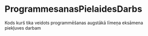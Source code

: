 # ProgrammesanasPielaidesDarbs
Kods kurš tika veidots programmēšanas augstākā līmeņa eksāmena piekļuves darbam
